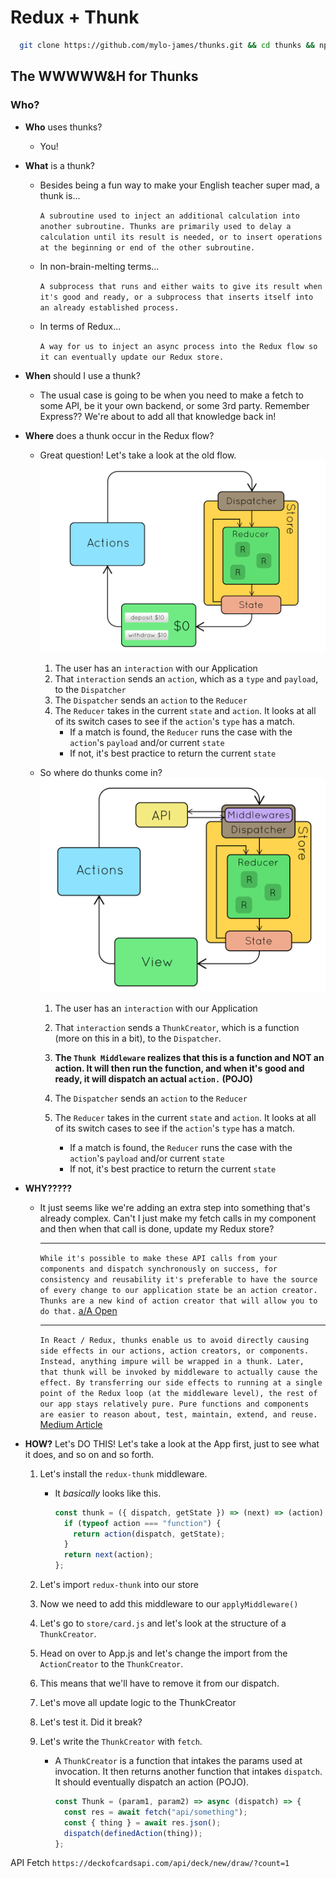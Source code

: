 # Redux + Thunk

```bash
  git clone https://github.com/mylo-james/thunks.git && cd thunks && npm install
```

## The WWWWW&H for Thunks

### Who?

- **Who** uses thunks?

  - You!

- **What** is a thunk?

  - Besides being a fun way to make your English teacher super mad, a thunk is...

    `A subroutine used to inject an additional calculation into another subroutine. Thunks are primarily used to delay a calculation until its result is needed, or to insert operations at the beginning or end of the other subroutine.`

  - In non-brain-melting terms...

    `A subprocess that runs and either waits to give its result when it's good and ready, or a subprocess that inserts itself into an already established process.`

  - In terms of Redux...

    `A way for us to inject an async process into the Redux flow so it can eventually update our Redux store.`

- **When** should I use a thunk?

  - The usual case is going to be when you need to make a fetch to some API, be it your own backend, or some 3rd party. Remember Express?? We're about to add all that knowledge back in!

- **Where** does a thunk occur in the Redux flow?

  - Great question! Let's take a look at the old flow.
    ![redux](./redux.gif)

    1. The user has an `interaction` with our Application
    2. That `interaction` sends an `action`, which as a `type` and `payload`, to the `Dispatcher`
    3. The `Dispatcher` sends an `action` to the `Reducer`
    4. The `Reducer` takes in the current `state` and `action`. It looks at all of its switch cases to see if the `action`'s `type` has a match.
       - If a match is found, the `Reducer` runs the case with the `action`'s `payload` and/or current `state`
       - If not, it's best practice to return the current `state`

  - So where do thunks come in?
    ![redux with thunk](./redux-thunk.gif)

    1. The user has an `interaction` with our Application
    2. That `interaction` sends a `ThunkCreator`, which is a function (more on this in a bit), to the `Dispatcher`.

    3. **The `Thunk Middleware` realizes that this is a function and NOT an action. It will then run the function, and when it's good and ready, it will dispatch an actual `action.` (POJO)**

    4. The `Dispatcher` sends an `action` to the `Reducer`
    5. The `Reducer` takes in the current `state` and `action`. It looks at all of its switch cases to see if the `action`'s `type` has a match.
       - If a match is found, the `Reducer` runs the case with the `action`'s `payload` and/or current `state`
       - If not, it's best practice to return the current `state`

- **WHY?????**

  - It just seems like we're adding an extra step into something that's already complex. Can't I just make my fetch calls in my component and then when that call is done, update my Redux store?

    ***

    `While it's possible to make these API calls from your components and dispatch synchronously on success, for consistency and reusability it's preferable to have the source of every change to our application state be an action creator. Thunks are a new kind of action creator that will allow you to do that.` [a/A Open](https://open.appacademy.io/learn/js-py---sep-2020-online/week-15-sep-2020-online/thunk-actions)

    ***

    `In React / Redux, thunks enable us to avoid directly causing side effects in our actions, action creators, or components. Instead, anything impure will be wrapped in a thunk. Later, that thunk will be invoked by middleware to actually cause the effect. By transferring our side effects to running at a single point of the Redux loop (at the middleware level), the rest of our app stays relatively pure. Pure functions and components are easier to reason about, test, maintain, extend, and reuse.`
    [Medium Article](https://medium.com/fullstack-academy/thunks-in-redux-the-basics-85e538a3fe60#:~:text=Thunks%20in%20React%20%26%20Redux,be%20wrapped%20in%20a%20thunk.)

- **HOW?**
  Let's DO THIS! Let's take a look at the App first, just to see what it does, and so on and so forth.

  1.  Let's install the `redux-thunk` middleware.

      - It _basically_ looks like this.

        ```js
        const thunk = ({ dispatch, getState }) => (next) => (action) => {
          if (typeof action === "function") {
            return action(dispatch, getState);
          }
          return next(action);
        };
        ```

  2.  Let's import `redux-thunk` into our store
  3.  Now we need to add this middleware to our `applyMiddleware()`
  4.  Let's go to `store/card.js` and let's look at the structure of a `ThunkCreator`.
  5.  Head on over to App.js and let's change the import from the `ActionCreator` to the `ThunkCreator`.
  6.  This means that we'll have to remove it from our dispatch.
  7.  Let's move all update logic to the ThunkCreator
  8.  Let's test it. Did it break?
  9.  Let's write the `ThunkCreator` with `fetch`.

      - A `ThunkCreator` is a function that intakes the params used at invocation. It then returns another function that intakes `dispatch`. It should eventually dispatch an action (POJO).

        ```js
        const Thunk = (param1, param2) => async (dispatch) => {
          const res = await fetch("api/something");
          const { thing } = await res.json();
          dispatch(definedAction(thing));
        };
        ```

API Fetch `https://deckofcardsapi.com/api/deck/new/draw/?count=1`
